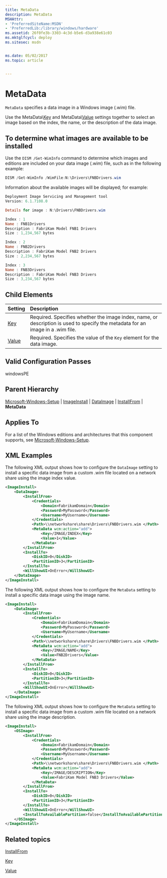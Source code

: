 ```yaml
---
title: MetaData
description: MetaData
MSHAttr:
- 'PreferredSiteName:MSDN'
- 'PreferredLib:/library/windows/hardware'
ms.assetid: 26f0fe3b-3303-4c3d-b5e6-d3a938e61c03
ms.mktglfcycl: deploy
ms.sitesec: msdn


ms.date: 05/02/2017
ms.topic: article


---
```

# MetaData

`MetaData` specifies a data image in a Windows image (.wim) file.

Use the MetaData\\[Key](microsoft-windows-setup-imageinstall-dataimage-installfrom-metadata-key.md) and MetaData\\[Value](microsoft-windows-setup-imageinstall-dataimage-installfrom-metadata-value.md) settings together to select an image based on the index, the name, or the description of the data image.

## To determine what images are available to be installed

Use the `DISM /Get-WimInfo` command to determine which images and editions are included on your data image (.wim) file, such as in the following example:

```Powershell
DISM /Get-WimInfo /WimFile:N:\Drivers\FNBDrivers.wim
```

Information about the available images will be displayed; for example:

```Powershell
Deployment Image Servicing and Management tool
Version: 6.1.7108.0

Details for image : N:\Drivers\FNBDrivers.wim

Index : 1
Name : FNB1Drivers
Description : FabriKam Model FNB1 Drivers
Size : 1,234,567 bytes

Index : 2
Name : FNB2Drivers
Description : FabriKam Model FNB2 Drivers
Size : 2,234,567 bytes

Index : 3
Name : FNB3Drivers
Description : FabriKam Model FNB3 Drivers
Size : 3,234,567 bytes
```

## Child Elements

| Setting                 | Description                                                                           |
|:------------------------|:--------------------------------------------------------------------------------------|
| [Key](microsoft-windows-setup-imageinstall-dataimage-installfrom-metadata-key.md) | Required. Specifies whether the image index, name, or description is used to specify the metadata for an image in a .wim file. |
| [Value](microsoft-windows-setup-imageinstall-dataimage-installfrom-metadata-value.md) | Required. Specifies the value of the <code>Key</code> element for the data image. |

## Valid Configuration Passes

windowsPE

## Parent Hierarchy

[Microsoft-Windows-Setup](microsoft-windows-setup.md) | [ImageInstall](microsoft-windows-setup-imageinstall.md) | [DataImage](microsoft-windows-setup-imageinstall-dataimage.md) | [InstallFrom](microsoft-windows-setup-imageinstall-dataimage-installfrom.md) | **MetaData**

## Applies To

For a list of the Windows editions and architectures that this component supports, see [Microsoft-Windows-Setup](microsoft-windows-setup.md).

## XML Examples

The following XML output shows how to configure the `DataImage` setting to install a specific data image from a custom .wim file located on a network share using the image index value.

```XML
<ImageInstall>
    <DataImage>
        <InstallFrom>
            <Credentials>
                <Domain>FabrikamDomain</Domain>
                <Password>MyPassword</Password>
                <Username>MyUsername</Username>
            </Credentials>
            <Path>\\networkshare\share\Drivers\FNBDrivers.wim </Path>
            <MetaData wcm:action="add">
                <Key>/IMAGE/INDEX</Key>
                <Value>1</Value>
            </MetaData>
        </InstallFrom>
        <InstallTo>
            <DiskID>0</DiskID>
            <PartitionID>3</PartitionID>
        </InstallTo>
        <WillShowUI>OnError</WillShowUI>
    </DataImage>
</ImageInstall>
```

The following XML output shows how to configure the `MetaData` setting to install a specific data image using the image name.

```XML
<ImageInstall>
    <DataImage>
        <InstallFrom>
            <Credentials>
                <Domain>FabrikamDomain</Domain>
                <Password>MyPassword</Password>
                <Username>MyUsername</Username>
            </Credentials>
            <Path>\\networkshare\share\Drivers\FNBDrivers.wim </Path>
            <MetaData wcm:action="add">
                <Key>/IMAGE/NAME</Key>
                <Value>FNB2Drivers</Value>
            </MetaData>
        </InstallFrom>
        <InstallTo>
            <DiskID>0</DiskID>
            <PartitionID>3</PartitionID>
        </InstallTo>
        <WillShowUI>OnError</WillShowUI>
    </DataImage>
</ImageInstall>
```

The following XML output shows how to configure the `MetaData` setting to install a specific data image from a custom .wim file located on a network share using the image description.

```XML
<ImageInstall>
    <OSImage>
        <InstallFrom>
            <Credentials>
                <Domain>FabrikamDomain</Domain>
                <Password>MyPassword</Password>
                <Username>MyUsername</Username>
            </Credentials>
            <Path>\\networkshare\share\Drivers\FNBDrivers.wim </Path>
            <MetaData wcm:action="add">
                <Key>/IMAGE/DESCRIPTION</Key>
                <Value>FabriKam Model FNB3 Drivers</Value>
            </MetaData>
        </InstallFrom>
        <InstallTo>
            <DiskID>0</DiskID>
            <PartitionID>3</PartitionID>
        </InstallTo>
        <WillShowUI>OnError</WillShowUI>
        <InstallToAvailablePartition>false</InstallToAvailablePartition>
    </OSImage>
</ImageInstall>
```

## Related topics

[InstallFrom](microsoft-windows-setup-imageinstall-dataimage-installfrom.md)

[Key](microsoft-windows-setup-imageinstall-dataimage-installfrom-metadata-key.md)

[Value](microsoft-windows-setup-imageinstall-dataimage-installfrom-metadata-value.md)
